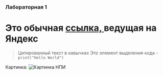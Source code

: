 ### Лабораторная 1
# Это обычная [ссылка, ](https://ya.ru/) ведущая на Яндекс
> Цитированный текст в кавычках
Это элемент выделения кода - `print("Hello World")`

Картинка:
![Картинка НПИ](https://www.npi-tu.ru/simai.data/image/meta/yurgpu04.jpg)

